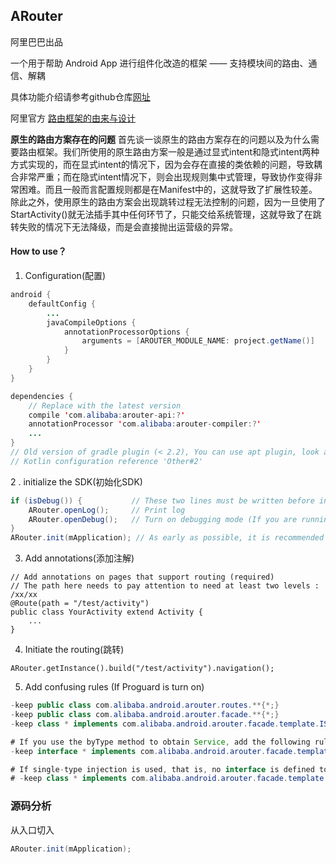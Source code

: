 ## ARouter

阿里巴巴出品

 一个用于帮助 Android App 进行组件化改造的框架 —— 支持模块间的路由、通信、解耦

具体功能介绍请参考github仓库[网址](https://github.com/alibaba/ARouter)

阿里官方 [路由框架的由来与设计](https://yq.aliyun.com/articles/71687?t=t1)

**原生的路由方案存在的问题**
首先谈一谈原生的路由方案存在的问题以及为什么需要路由框架。我们所使用的原生路由方案一般是通过显式intent和隐式intent两种方式实现的，而在显式intent的情况下，因为会存在直接的类依赖的问题，导致耦合非常严重；而在隐式intent情况下，则会出现规则集中式管理，导致协作变得非常困难。而且一般而言配置规则都是在Manifest中的，这就导致了扩展性较差。除此之外，使用原生的路由方案会出现跳转过程无法控制的问题，因为一旦使用了StartActivity()就无法插手其中任何环节了，只能交给系统管理，这就导致了在跳转失败的情况下无法降级，而是会直接抛出运营级的异常。

#### How to use？

1. Configuration(配置)

```java
android {
    defaultConfig {
        ...
        javaCompileOptions {
            annotationProcessorOptions {
                arguments = [AROUTER_MODULE_NAME: project.getName()]
            }
        }
    }
}

dependencies {
    // Replace with the latest version
    compile 'com.alibaba:arouter-api:?'
    annotationProcessor 'com.alibaba:arouter-compiler:?'
    ...
}
// Old version of gradle plugin (< 2.2), You can use apt plugin, look at 'Other#1'
// Kotlin configuration reference 'Other#2'
```

2 . initialize the SDK(初始化SDK)

```java 
if (isDebug()) {           // These two lines must be written before init, otherwise these configurations will be invalid in the init process
    ARouter.openLog();     // Print log
    ARouter.openDebug();   // Turn on debugging mode (If you are running in InstantRun mode, you must turn on debug mode! Online version needs to be closed, otherwise there is a security risk)
}
ARouter.init(mApplication); // As early as possible, it is recommended to initialize in the Application
```

3. Add annotations(添加注解)

```
// Add annotations on pages that support routing (required)
// The path here needs to pay attention to need at least two levels : /xx/xx
@Route(path = "/test/activity")
public class YourActivity extend Activity {
    ...
}
```

4. Initiate the routing(跳转)

```
ARouter.getInstance().build("/test/activity").navigation();
```

5. Add confusing rules (If Proguard is turn on)

```java
-keep public class com.alibaba.android.arouter.routes.**{*;}
-keep public class com.alibaba.android.arouter.facade.**{*;}
-keep class * implements com.alibaba.android.arouter.facade.template.ISyringe{*;}

# If you use the byType method to obtain Service, add the following rules to protect the interface:
-keep interface * implements com.alibaba.android.arouter.facade.template.IProvider

# If single-type injection is used, that is, no interface is defined to implement IProvider, the following rules need to be added to protect the implementation
# -keep class * implements com.alibaba.android.arouter.facade.template.IProvider
```

### 源码分析

从入口切入

```java
ARouter.init(mApplication);
```

